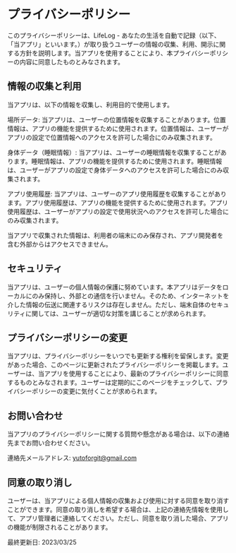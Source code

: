 # プライバシーポリシー
このプライバシーポリシーは、LifeLog - あなたの生活を自動で記録（以下、「当アプリ」といいます。）が取り扱うユーザーの情報の収集、利用、開示に関する方針を説明します。当アプリを使用することにより、本プライバシーポリシーの内容に同意したものとみなされます。

## 情報の収集と利用
当アプリは、以下の情報を収集し、利用目的で使用します。

場所データ: 当アプリは、ユーザーの位置情報を収集することがあります。位置情報は、アプリの機能を提供するために使用されます。位置情報は、ユーザーがアプリの設定で位置情報へのアクセスを許可した場合にのみ収集されます。

身体データ（睡眠情報）: 当アプリは、ユーザーの睡眠情報を収集することがあります。睡眠情報は、アプリの機能を提供するために使用されます。睡眠情報は、ユーザーがアプリの設定で身体データへのアクセスを許可した場合にのみ収集されます。

アプリ使用履歴: 当アプリは、ユーザーのアプリ使用履歴を収集することがあります。アプリ使用履歴は、アプリの機能を提供するために使用されます。アプリ使用履歴は、ユーザーがアプリの設定で使用状況へのアクセスを許可した場合にのみ収集されます。

当アプリで収集された情報は、利用者の端末にのみ保存され、アプリ開発者を含む外部からはアクセスできません。

## セキュリティ
当アプリは、ユーザーの個人情報の保護に努めています。本アプリはデータをローカルにのみ保持し、外部との通信を行いません。そのため、インターネットを介した情報の伝送に関連するリスクは存在しません。ただし、端末自体のセキュリティに関しては、ユーザーが適切な対策を講じることが求められます。

## プライバシーポリシーの変更
当アプリは、プライバシーポリシーをいつでも更新する権利を留保します。変更があった場合、このページに更新されたプライバシーポリシーを掲載します。ユーザーは、当アプリを使用することにより、最新のプライバシーポリシーに同意するものとみなされます。ユーザーは定期的にこのページをチェックして、プライバシーポリシーの変更に気付くことが求められます。

## お問い合わせ
当アプリのプライバシーポリシーに関する質問や懸念がある場合は、以下の連絡先までお問い合わせください。

連絡先メールアドレス: 	yutoforgit@gmail.com

## 同意の取り消し
ユーザーは、当アプリによる個人情報の収集および使用に対する同意を取り消すことができます。同意の取り消しを希望する場合は、上記の連絡先情報を使用して、アプリ管理者に連絡してください。ただし、同意を取り消した場合、アプリの機能が制限されることがあります。

最終更新日: 2023/03/25
